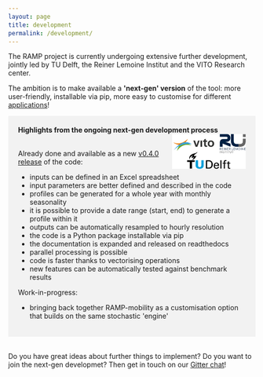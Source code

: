 ```yaml
---
layout: page
title: development
permalink: /development/
---
```


The RAMP project is currently undergoing extensive further development, jointly led by TU Delft, the Reiner Lemoine Institut and the VITO Research center. 

The ambition is to make available a **'next-gen' version** of the tool: more user-friendly, installable via pip, more easy to customise for different [applications](/applications)!


<div style="background-color: #F2F2F2; text-align:left; vertical-align: middle; padding:20px 20px;" width="350">
<h style="color: "><b>Highlights from the ongoing next-gen development process</b></h>
<img src="/assets/logos_dev.svg" width="150" align="right" class="pad-top-left"/>

<br>
<br>
<p>Already done and available as a new <a href="https://github.com/RAMP-project/RAMP/tree/v0.4.0">v0.4.0 release</a> of the code:
<br>
<ul>
  <li>inputs can be defined in an Excel spreadsheet</li>
  <li>input parameters are better defined and described in the code</li>
  <li>profiles can be generated for a whole year with monthly seasonality</li>
  <li>it is possible to provide a date range (start, end) to generate a profile within it</li>
  <li>outputs can be automatically resampled to hourly resolution</li>
  <li>the code is a Python package installable via pip</li>
  <li>the documentation is expanded and released on readthedocs</li>
  <li>parallel processing is possible</li>
  <li>code is faster thanks to vectorising operations</li>
  <li>new features can be automatically tested against benchmark results</li>
</ul>
</p>

<p>Work-in-progress:
<br>

<ul>
  <li>bringing back together RAMP-mobility as a customisation option that builds on the same stochastic 'engine'</li>
</ul></p>
</div>
<br>

Do you have great ideas about further things to implement? Do you want to join the next-gen developmet? 
Then get in touch on our [Gitter chat](https://gitter.im/RAMP-project/community)!

